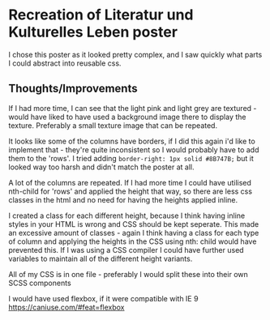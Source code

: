 # Recreation of Literatur und Kulturelles Leben poster

I chose this poster as it looked pretty complex, and I saw quickly what parts I could abstract into reusable css.

## Thoughts/Improvements

If I had more time, I can see that the light pink and light grey are textured - would have liked to have used a background image there to display the texture. Preferably a small texture image that can be repeated.

It looks like some of the columns have borders, if I did this again i'd like to implement that - they're quite inconsistent so I would probably have to add them to the 'rows'. I tried adding `border-right: 1px solid #8B747B;` but it looked way too harsh and didn't match the poster at all.

A lot of the columns are repeated. If I had more time I could have utilised nth-child for 'rows' and applied the height that way, so there are less css classes in the html and no need for having the heights applied inline.

I created a class for each different height, because I think having inline styles in your HTML is wrong and CSS should be kept seperate. This made an excessive amount of classes - again I think having a class for each type of column and applying the heights in the CSS using nth: child would have prevented this. If I was using a CSS compiler I could have further used variables to maintain all of the different height variants.

All of my CSS is in one file - preferably I would split these into their own SCSS components

I would have used flexbox, if it were compatible with IE 9 https://caniuse.com/#feat=flexbox
